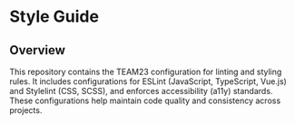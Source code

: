 # Style Guide

## Overview

This repository contains the TEAM23 configuration for linting and styling rules.
It includes configurations for ESLint (JavaScript, TypeScript, Vue.js) and Stylelint (CSS, SCSS), and enforces
accessibility (a11y) standards. These configurations help maintain code quality and consistency across projects.
